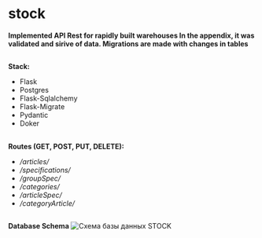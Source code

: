 # stock
**Implemented API Rest for rapidly built warehouses
In the appendix, it was validated and sirive of data. 
Migrations are made with changes in tables**
##
**Stack:**
- Flask
- Postgres
- Flask-Sqlalchemy
- Flask-Migrate
- Pydantic
- Doker
##
**Routes (GET, POST, PUT, DELETE):**
- */articles/*
- */specifications/*
- */groupSpec/*
- */categories/*
- */articleSpec/*
- */categoryArticle/*
##
**Database Schema**
![Схема базы данных STOCK](https://user-images.githubusercontent.com/101623951/214504826-8e326085-7b32-4409-b6c1-d2cb8e2515ef.png)
